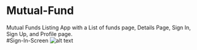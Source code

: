 # Mutual-Fund
Mutual Funds Listing App with a List of funds page, Details Page, Sign In, Sign Up, and Profile page.<br />
#Sign-In-Screen
![alt text](https://github.com/nnainsukha/Mutual-Fund/blob/edufund/axis.png?raw=true)

